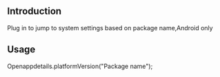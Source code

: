 
## Introduction

Plug in to jump to system settings based on package name,Android only

## Usage

Openappdetails.platformVersion("Package name");